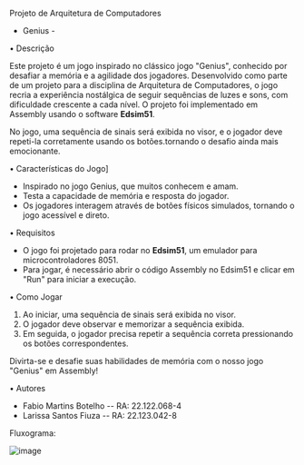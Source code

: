 Projeto de Arquitetura de Computadores
- Genius -


•	Descrição

Este projeto é um jogo inspirado no clássico jogo "Genius", conhecido por desafiar a memória e a agilidade dos jogadores. Desenvolvido como parte de um projeto para a disciplina de Arquitetura de Computadores, o jogo recria a experiência nostálgica de seguir sequências de luzes e sons, com dificuldade crescente a cada nível. O projeto foi implementado em Assembly usando o software **Edsim51**.

No jogo, uma sequência de sinais será exibida no visor, e o jogador deve repeti-la corretamente usando os botões.tornando o desafio ainda mais emocionante.


•	Características do Jogo]

- Inspirado no jogo Genius, que muitos conhecem e amam.
- Testa a capacidade de memória e resposta do jogador.
- Os jogadores interagem através de botões físicos simulados, tornando o jogo acessível e direto.


•	Requisitos

- O jogo foi projetado para rodar no **Edsim51**, um emulador para microcontroladores 8051.
- Para jogar, é necessário abrir o código Assembly no Edsim51 e clicar em "Run" para iniciar a execução.


•	Como Jogar

1. Ao iniciar, uma sequência de sinais será exibida no visor.
2. O jogador deve observar e memorizar a sequência exibida.
3. Em seguida, o jogador precisa repetir a sequência correta pressionando os botões correspondentes.

Divirta-se e desafie suas habilidades de memória com o nosso jogo "Genius" em Assembly!


•	Autores

- Fabio Martins Botelho -- RA: 22.122.068-4
- Larissa Santos Fiuza -- RA: 22.123.042-8


Fluxograma:



![image](https://github.com/user-attachments/assets/372e182a-3463-4afb-b2a4-cd20d40dd89b)


  
